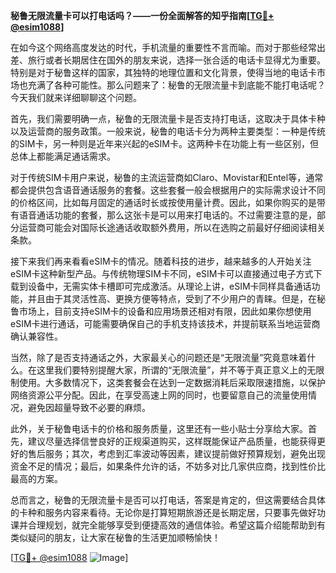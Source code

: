 **秘鲁无限流量卡可以打电话吗？——一份全面解答的知乎指南[[TG💪+ @esim1088](https://t.me/s/esim1088)]**

在如今这个网络高度发达的时代，手机流量的重要性不言而喻。而对于那些经常出差、旅行或者长期居住在国外的朋友来说，选择一张合适的电话卡显得尤为重要。特别是对于秘鲁这样的国家，其独特的地理位置和文化背景，使得当地的电话卡市场也充满了各种可能性。那么问题来了：秘鲁的无限流量卡到底能不能打电话呢？今天我们就来详细聊聊这个问题。

首先，我们需要明确一点，秘鲁的无限流量卡是否支持打电话，这取决于具体卡种以及运营商的服务政策。一般来说，秘鲁的电话卡分为两种主要类型：一种是传统的SIM卡，另一种则是近年来兴起的eSIM卡。这两种卡在功能上有一些区别，但总体上都能满足通话需求。

对于传统SIM卡用户来说，秘鲁的主流运营商如Claro、Movistar和Entel等，通常都会提供包含语音通话服务的套餐。这些套餐一般会根据用户的实际需求设计不同的价格区间，比如每月固定的通话时长或按使用量计费。因此，如果你购买的是带有语音通话功能的套餐，那么这张卡是可以用来打电话的。不过需要注意的是，部分运营商可能会对国际长途通话收取额外费用，所以在选购之前最好仔细阅读相关条款。

接下来我们再来看看eSIM卡的情况。随着科技的进步，越来越多的人开始关注eSIM卡这种新型产品。与传统物理SIM卡不同，eSIM卡可以直接通过电子方式下载到设备中，无需实体卡槽即可完成激活。从理论上讲，eSIM卡同样具备通话功能，并且由于其灵活性高、更换方便等特点，受到了不少用户的青睐。但是，在秘鲁市场上，目前支持eSIM卡的设备和应用场景还相对有限，因此如果你想使用eSIM卡进行通话，可能需要确保自己的手机支持该技术，并提前联系当地运营商确认兼容性。

当然，除了是否支持通话之外，大家最关心的问题还是“无限流量”究竟意味着什么。在这里我们要特别提醒大家，所谓的“无限流量”，并不等于真正意义上的无限制使用。大多数情况下，这类套餐会在达到一定数据消耗后采取限速措施，以保护网络资源公平分配。因此，在享受高速上网的同时，也要留意自己的流量使用情况，避免因超量导致不必要的麻烦。

此外，关于秘鲁电话卡的价格和服务质量，这里还有一些小贴士分享给大家。首先，建议尽量选择信誉良好的正规渠道购买，这样既能保证产品质量，也能获得更好的售后服务；其次，考虑到汇率波动等因素，建议提前做好预算规划，避免出现资金不足的情况；最后，如果条件允许的话，不妨多对比几家供应商，找到性价比最高的方案。

总而言之，秘鲁的无限流量卡是否可以打电话，答案是肯定的，但这需要结合具体的卡种和服务内容来看待。无论你是打算短期旅游还是长期定居，只要事先做好功课并合理规划，就完全能够享受到便捷高效的通信体验。希望这篇介绍能帮助到有类似疑问的朋友，让大家在秘鲁的生活更加顺畅愉快！

[[TG💪+ @esim1088](https://t.me/s/esim1088) ![Image](https://i.postimg.cc/4NQfJmqS/Snipaste-2025-05-13-00-14-12.png)]
